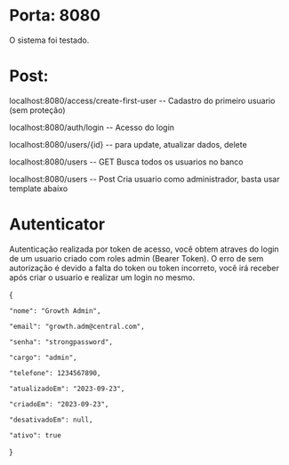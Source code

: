 # Porta: 8080

O sistema foi testado.

# Post:

localhost:8080/access/create-first-user -- Cadastro do primeiro usuario (sem proteção)

localhost:8080/auth/login -- Acesso do login

localhost:8080/users/{id} -- para update, atualizar dados, delete

localhost:8080/users -- GET Busca todos os usuarios no banco

localhost:8080/users -- Post Cria usuario como administrador, basta usar template abaixo

# Autenticator

Autenticação realizada por token de acesso, você obtem atraves do login de um usuario criado com roles admin (Bearer Token).
O erro de sem autorização é devido a falta do token ou token incorreto, você irá receber após criar o usuario e realizar um login no mesmo.

{

    "nome": "Growth Admin",
    
    "email": "growth.adm@central.com",
    
    "senha": "strongpassword",
    
    "cargo": "admin",
    
    "telefone": 1234567890,
    
    "atualizadoEm": "2023-09-23",
    
    "criadoEm": "2023-09-23",
    
    "desativadoEm": null,
    
    "ativo": true
    
}


